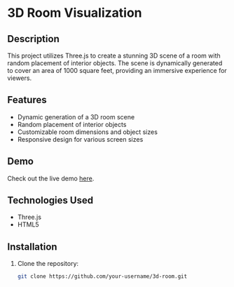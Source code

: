 # 3D Room Visualization

## Description

This project utilizes Three.js to create a stunning 3D scene of a room with random placement of interior objects. The scene is dynamically generated to cover an area of 1000 square feet, providing an immersive experience for viewers.

## Features

- Dynamic generation of a 3D room scene
- Random placement of interior objects
- Customizable room dimensions and object sizes
- Responsive design for various screen sizes

## Demo

Check out the live demo [here](https://665a94e50761dde842b9b181--stupendous-medovik-0d62f3.netlify.app/).

## Technologies Used

- Three.js
- HTML5

## Installation

1. Clone the repository:
   ```bash
   git clone https://github.com/your-username/3d-room.git
